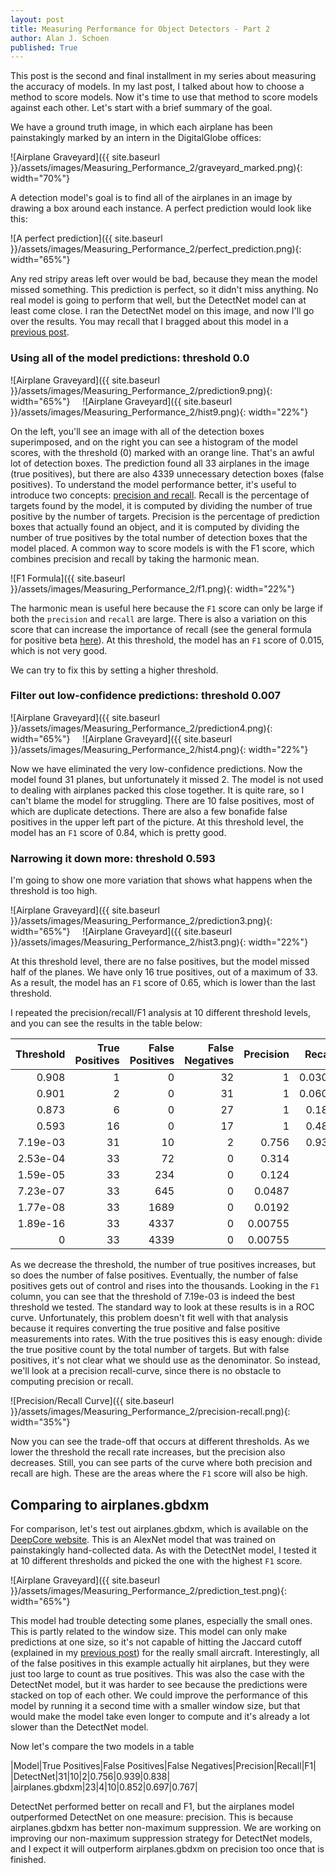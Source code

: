 ```yaml
---
layout: post
title: Measuring Performance for Object Detectors - Part 2
author: Alan J. Schoen
published: True
---
```


This post is the second and final installment in my series about measuring the accuracy of models.  In my last post, I talked about how to choose a method to score models.  Now it's time to use that method to score models against each other.  Let's start with a brief summary of the goal.

We have a ground truth image, in which each airplane has been painstakingly marked by an intern in the DigitalGlobe offices:

![Airplane Graveyard]({{ site.baseurl }}/assets/images/Measuring_Performance_2/graveyard_marked.png){: width="70%"}

A detection model's goal is to find all of the airplanes in an image by drawing a box around each instance.  A perfect prediction would look like this:

![A perfect prediction]({{ site.baseurl }}/assets/images/Measuring_Performance_2/perfect_prediction.png){: width="65%"}

Any red stripy areas left over would be bad, because they mean the model missed something.  This prediction is perfect, so it didn't miss anything.  No real model is going to perform that well, but the DetectNet model can at least come close.  I ran the DetectNet model on this image, and now I'll go over the results.  You may recall that I bragged about this model in a [previous post](https://digitalglobe.github.io/DeepCore/2017/04/26/Creating_Synthetic_Clouds.html).

### Using all of the model predictions: threshold 0.0

![Airplane Graveyard]({{ site.baseurl }}/assets/images/Measuring_Performance_2/prediction9.png){: width="65%"}
&nbsp;&nbsp;&nbsp;
![Airplane Graveyard]({{ site.baseurl }}/assets/images/Measuring_Performance_2/hist9.png){: width="22%"}

On the left, you'll see an image with all of the detection boxes superimposed, and on the right you can see a histogram of the model scores, with the threshold (0) marked with an orange line.  That's an awful lot of detection boxes.  The prediction found all 33 airplanes in the image (true positives), but there are also 4339 unnecessary detection boxes (false positives).  To understand the model performance better, it's useful to introduce two concepts: [precision and recall](https://en.wikipedia.org/wiki/Precision_and_recall).  Recall is the percentage of targets found by the model, it is computed by dividing the number of true positive by the number of targets.  Precision is the percentage of prediction boxes that actually found an object, and it is computed by dividing the number of true positives by the total number of detection boxes that the model placed.  A common way to score models is with the F1 score, which combines precision and recall by taking the harmonic mean.

![F1 Formula]({{ site.baseurl }}/assets/images/Measuring_Performance_2/f1.png){: width="22%"}

The harmonic mean is useful here because the `F1` score can only be large if both the `precision` and `recall` are large.  There is also a variation on this score that can increase the importance of recall (see the general formula for positive beta [here](https://en.wikipedia.org/wiki/F1_score)).  At this threshold, the model has an `F1` score of 0.015, which is not very good.

We can try to fix this by setting a higher threshold.

### Filter out low-confidence predictions: threshold 0.007
![Airplane Graveyard]({{ site.baseurl }}/assets/images/Measuring_Performance_2/prediction4.png){: width="65%"}
&nbsp;&nbsp;&nbsp;
![Airplane Graveyard]({{ site.baseurl }}/assets/images/Measuring_Performance_2/hist4.png){: width="22%"}

Now we have eliminated the very low-confidence predictions.  Now the model found 31 planes, but unfortunately it missed 2.  The model is not used to dealing with airplanes packed this close together.  It is quite rare, so I can't blame the model for struggling.  There are 10 false positives, most of which are duplicate detections.  There are also a few bonafide false positives in the upper left part of the picture.  At this threshold level, the model has an `F1` score of 0.84, which is pretty good.

### Narrowing it down more: threshold 0.593
I'm going to show one more variation that shows what happens when the threshold is too high.

![Airplane Graveyard]({{ site.baseurl }}/assets/images/Measuring_Performance_2/prediction3.png){: width="65%"}
&nbsp;&nbsp;&nbsp;
![Airplane Graveyard]({{ site.baseurl }}/assets/images/Measuring_Performance_2/hist3.png){: width="22%"}

At this threshold level, there are no false positives, but the model missed half of the planes.  We have only 16 true positives, out of a maximum of 33.  As a result, the model has an `F1` score of 0.65, which is lower than the last threshold.

I repeated the precision/recall/F1 analysis at 10 different threshold levels, and you can see the results in the table below:

|   Threshold |   True Positives |   False Positives |   False Negatives |   Precision |    Recall |     F1 |
|------------:|-----------------:|------------------:|------------------:|------------:|----------:|-------:|
| 0.908       |                1 |                 0 |                32 |  1          | 0.0303    | 0.0588 |
| 0.901       |                2 |                 0 |                31 |  1          | 0.0606    | 0.114  |
| 0.873       |                6 |                 0 |                27 |  1          | 0.182     | 0.308  |
| 0.593       |               16 |                 0 |                17 |  1          | 0.485     | 0.653  |
| 7.19e-03    |               31 |                10 |                 2 |  0.756      | 0.939     | 0.838  |
| 2.53e-04    |               33 |                72 |                 0 |  0.314      | 1         | 0.478  |
| 1.59e-05    |               33 |               234 |                 0 |  0.124      | 1         | 0.22   |
| 7.23e-07    |               33 |               645 |                 0 |  0.0487     | 1         | 0.0928 |
| 1.77e-08    |               33 |              1689 |                 0 |  0.0192     | 1         | 0.0376 |
| 1.89e-16    |               33 |              4337 |                 0 |  0.00755    | 1         | 0.0150 |
| 0           |               33 |              4339 |                 0 |  0.00755    | 1         | 0.0150 |

As we decrease the threshold, the number of true positives increases, but so does the number of false positives.  Eventually, the number of false positives gets out of control and rises into the thousands.  Looking in the `F1` column, you can see that the threshold of 7.19e-03 is indeed the best threshold we tested.  The standard way to look at these results is in a ROC curve.  Unfortunately, this problem doesn't fit well with that analysis because it requires converting the true positive and false positive measurements into rates.  With the true positives this is easy enough: divide the true positive count by the total number of targets.  But with false positives, it's not clear what we should use as the denominator.  So instead, we'll look at a precision recall-curve, since there is no obstacle to computing precision or recall.

![Precision/Recall Curve]({{ site.baseurl }}/assets/images/Measuring_Performance_2/precision-recall.png){: width="35%"}

Now you can see the trade-off that occurs at different thresholds.  As we lower the threshold the recall rate increases, but the precision also decreases.  Still, you can see parts of the curve where both precision and recall are high.  These are the areas where the `F1` score will also be high.

## Comparing to airplanes.gbdxm
For comparison, let's test out airplanes.gbdxm, which is available on the [DeepCore website](https://digitalglobe.github.io/DeepCore/index.html#five).  This is an AlexNet model that was trained on painstakingly hand-collected data.  As with the DetectNet model, I tested it at 10 different thresholds and picked the one with the highest `F1` score.

![Airplane Graveyard]({{ site.baseurl }}/assets/images/Measuring_Performance_2/prediction_test.png){: width="65%"}


This model had trouble detecting some planes, especially the small ones.  This is partly related to the window size.  This model can only make predictions at one size, so it's not capable of hitting the Jaccard cutoff (explained in my [previous post](https://digitalglobe.github.io/DeepCore/2017/04/26/Creating_Synthetic_Clouds.html)) for the really small aircraft.  Interestingly, all of the false positives in this example actually hit airplanes, but they were just too large to count as true positives.  This was also the case with the DetectNet model, but it was harder to see because the predictions were stacked on top of each other.  We could improve the performance of this model by running it a second time with a smaller window size, but that would make the model take even longer to compute and it's already a lot slower than the DetectNet model.

Now let's compare the two models in a table

|Model|True Positives|False Positives|False Negatives|Precision|Recall|F1|
|DetectNet|31|10|2|0.756|0.939|0.838|
|airplanes.gbdxm|23|4|10|0.852|0.697|0.767|

DetectNet performed better on recall and F1, but the airplanes model outperformed DetectNet on one measure: precision.  This is because airplanes.gbdxm has better non-maximum suppression.  We are working on improving our non-maximum suppression strategy for DetectNet models, and I expect it will outperform airplanes.gbdxm on precision too once that is finished.

